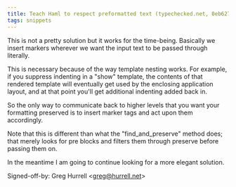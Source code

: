 ```yaml
---
title: Teach Haml to respect preformatted text (typechecked.net, 0eb6273)
tags: snippets
---
```


This is not a pretty solution but it works for the time-being. Basically we insert markers wherever we want the input text to be passed through literally.

This is necessary because of the way template nesting works. For example, if you suppress indenting in a "show" template, the contents of that rendered template will eventually get used by the enclosing application layout, and at that point you'll get additional indenting added back in.

So the only way to communicate back to higher levels that you want your formatting preserved is to insert marker tags and act upon them accordingly.

Note that this is different than what the "find_and_preserve" method does; that merely looks for pre blocks and filters them through preserve before passing them on.

In the meantime I am going to continue looking for a more elegant solution.

Signed-off-by: Greg Hurrell &lt;greg@hurrell.net&gt;
